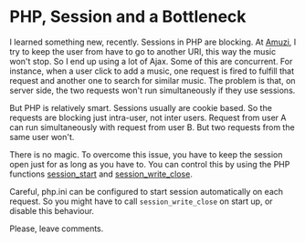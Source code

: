 

# PHP, Session and a Bottleneck

I learned something new, recently. Sessions in PHP are blocking. At
[Amuzi](http://amuzi.me), I try to keep the user from have to go to another
URI, this way the music won't stop. So I end up using a lot of Ajax. Some of
this are concurrent. For instance, when a user click to add a music, one
request is fired to fulfill that request and another one to search for similar
music. The problem is that, on server side, the two requests won't run
simultaneously if they use sessions.

But PHP is relatively smart. Sessions usually are cookie based. So the requests
are blocking just intra-user, not inter users. Request from user A can run
simultaneously with request from user B. But two requests from the same user
won't.

There is no magic. To overcome this issue, you have to keep the session open
just for as long as you have to. You can control this by using the PHP functions
[session_start](http://www.php.net/manual/en/function.session-start.php) and
[session_write_close](http://www.php.net/manual/en/function.session-write-close.php).

Careful, php.ini can be configured to start session automatically on each
request. So you might have to call `session_write_close` on start up, or disable
this behaviour.

Please, leave comments.
